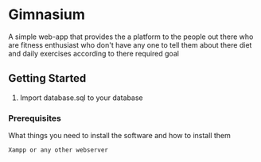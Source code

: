 # Gimnasium

A simple web-app that provides the a platform to the people out there who are fitness enthusiast who don't have any one to tell them about there diet and daily exercises according to there required goal

## Getting Started

1) Import database.sql to your database

### Prerequisites

What things you need to install the software and how to install them

```
Xampp or any other webserver
```
